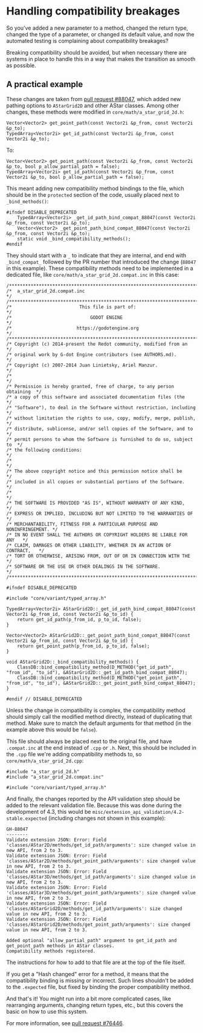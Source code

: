 # Handling compatibility breakages

So you've added a new parameter to a method, changed the return type,
changed the type of a parameter, or changed its default value, and now
the automated testing is complaining about compatibility breakages?

Breaking compatibility should be avoided, but when necessary there are
systems in place to handle this in a way that makes the transition as
smooth as possible.

## A practical example

These changes are taken from [pull request
\#88047](https://github.com/godotengine/godot/pull/88047), which added
new pathing options to `AStarGrid2D` and other AStar classes. Among
other changes, these methods were modified in
`core/math/a_star_grid_2d.h`:

    Vector<Vector2> get_point_path(const Vector2i &p_from, const Vector2i &p_to);
    TypedArray<Vector2i> get_id_path(const Vector2i &p_from, const Vector2i &p_to);

To:

    Vector<Vector2> get_point_path(const Vector2i &p_from, const Vector2i &p_to, bool p_allow_partial_path = false);
    TypedArray<Vector2i> get_id_path(const Vector2i &p_from, const Vector2i &p_to, bool p_allow_partial_path = false);

This meant adding new compatibility method bindings to the file, which
should be in the `protected` section of the code, usually placed next to
`_bind_methods()`:

    #ifndef DISABLE_DEPRECATED
        TypedArray<Vector2i> _get_id_path_bind_compat_88047(const Vector2i &p_from, const Vector2i &p_to);
        Vector<Vector2> _get_point_path_bind_compat_88047(const Vector2i &p_from, const Vector2i &p_to);
        static void _bind_compatibility_methods();
    #endif

They should start with a `_` to indicate that they are internal, and end
with `_bind_compat_` followed by the PR number that introduced the
change (`88047` in this example). These compatibility methods need to be
implemented in a dedicated file, like
`core/math/a_star_grid_2d.compat.inc` in this case:

    /**************************************************************************/
    /*  a_star_grid_2d.compat.inc                                             */
    /**************************************************************************/
    /*                         This file is part of:                          */
    /*                             GODOT ENGINE                               */
    /*                        https://godotengine.org                         */
    /**************************************************************************/
    /* Copyright (c) 2014-present the Redot community, modified from an       */
    /* original work by G-dot Engine contributors (see AUTHORS.md).           */
    /* Copyright (c) 2007-2014 Juan Linietsky, Ariel Manzur.                  */
    /*                                                                        */
    /* Permission is hereby granted, free of charge, to any person obtaining  */
    /* a copy of this software and associated documentation files (the        */
    /* "Software"), to deal in the Software without restriction, including    */
    /* without limitation the rights to use, copy, modify, merge, publish,    */
    /* distribute, sublicense, and/or sell copies of the Software, and to     */
    /* permit persons to whom the Software is furnished to do so, subject to  */
    /* the following conditions:                                              */
    /*                                                                        */
    /* The above copyright notice and this permission notice shall be         */
    /* included in all copies or substantial portions of the Software.        */
    /*                                                                        */
    /* THE SOFTWARE IS PROVIDED "AS IS", WITHOUT WARRANTY OF ANY KIND,        */
    /* EXPRESS OR IMPLIED, INCLUDING BUT NOT LIMITED TO THE WARRANTIES OF     */
    /* MERCHANTABILITY, FITNESS FOR A PARTICULAR PURPOSE AND NONINFRINGEMENT. */
    /* IN NO EVENT SHALL THE AUTHORS OR COPYRIGHT HOLDERS BE LIABLE FOR ANY   */
    /* CLAIM, DAMAGES OR OTHER LIABILITY, WHETHER IN AN ACTION OF CONTRACT,   */
    /* TORT OR OTHERWISE, ARISING FROM, OUT OF OR IN CONNECTION WITH THE      */
    /* SOFTWARE OR THE USE OR OTHER DEALINGS IN THE SOFTWARE.                 */
    /**************************************************************************/

    #ifndef DISABLE_DEPRECATED

    #include "core/variant/typed_array.h"

    TypedArray<Vector2i> AStarGrid2D::_get_id_path_bind_compat_88047(const Vector2i &p_from_id, const Vector2i &p_to_id) {
        return get_id_path(p_from_id, p_to_id, false);
    }

    Vector<Vector2> AStarGrid2D::_get_point_path_bind_compat_88047(const Vector2i &p_from_id, const Vector2i &p_to_id) {
        return get_point_path(p_from_id, p_to_id, false);
    }

    void AStarGrid2D::_bind_compatibility_methods() {
        ClassDB::bind_compatibility_method(D_METHOD("get_id_path", "from_id", "to_id"), &AStarGrid2D::_get_id_path_bind_compat_88047);
        ClassDB::bind_compatibility_method(D_METHOD("get_point_path", "from_id", "to_id"), &AStarGrid2D::_get_point_path_bind_compat_88047);
    }

    #endif // DISABLE_DEPRECATED

Unless the change in compatibility is complex, the compatibility method
should simply call the modified method directly, instead of duplicating
that method. Make sure to match the default arguments for that method
(in the example above this would be `false`).

This file should always be placed next to the original file, and have
`.compat.inc` at the end instead of `.cpp` or `.h`. Next, this should be
included in the `.cpp` file we're adding compatibility methods to, so
`core/math/a_star_grid_2d.cpp`:

    #include "a_star_grid_2d.h"
    #include "a_star_grid_2d.compat.inc"

    #include "core/variant/typed_array.h"

And finally, the changes reported by the API validation step should be
added to the relevant validation file. Because this was done during the
development of 4.3, this would be
`misc/extension_api_validation/4.2-stable.expected` (including changes
not shown in this example):

    GH-88047
    --------
    Validate extension JSON: Error: Field 'classes/AStar2D/methods/get_id_path/arguments': size changed value in new API, from 2 to 3.
    Validate extension JSON: Error: Field 'classes/AStar2D/methods/get_point_path/arguments': size changed value in new API, from 2 to 3.
    Validate extension JSON: Error: Field 'classes/AStar3D/methods/get_id_path/arguments': size changed value in new API, from 2 to 3.
    Validate extension JSON: Error: Field 'classes/AStar3D/methods/get_point_path/arguments': size changed value in new API, from 2 to 3.
    Validate extension JSON: Error: Field 'classes/AStarGrid2D/methods/get_id_path/arguments': size changed value in new API, from 2 to 3.
    Validate extension JSON: Error: Field 'classes/AStarGrid2D/methods/get_point_path/arguments': size changed value in new API, from 2 to 3.

    Added optional "allow_partial_path" argument to get_id_path and get_point_path methods in AStar classes.
    Compatibility methods registered.

The instructions for how to add to that file are at the top of the file
itself.

If you get a "Hash changed" error for a method, it means that the
compatibility binding is missing or incorrect. Such lines shouldn't be
added to the `.expected` file, but fixed by binding the proper
compatibility method.

And that's it! You might run into a bit more complicated cases, like
rearranging arguments, changing return types, etc., but this covers the
basic on how to use this system.

For more information, see [pull request
\#76446](https://github.com/godotengine/godot/pull/76446).
